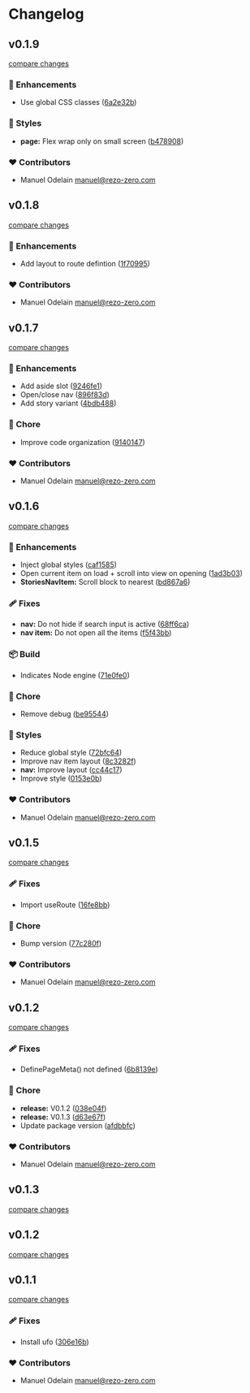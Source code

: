 # Changelog


## v0.1.9

[compare changes](https://github.com/rezozero/nuxt-stories/compare/v0.1.8...v0.1.9)

### 🚀 Enhancements

- Use global CSS classes ([6a2e32b](https://github.com/rezozero/nuxt-stories/commit/6a2e32b))

### 🎨 Styles

- **page:** Flex wrap only on small screen ([b478908](https://github.com/rezozero/nuxt-stories/commit/b478908))

### ❤️ Contributors

- Manuel Odelain <manuel@rezo-zero.com>

## v0.1.8

[compare changes](https://github.com/rezozero/nuxt-stories/compare/v0.1.7...v0.1.8)

### 🚀 Enhancements

- Add layout to route defintion ([1f70995](https://github.com/rezozero/nuxt-stories/commit/1f70995))

### ❤️ Contributors

- Manuel Odelain <manuel@rezo-zero.com>

## v0.1.7

[compare changes](https://github.com/rezozero/nuxt-stories/compare/v0.1.6...v0.1.7)

### 🚀 Enhancements

- Add aside slot ([9246fe1](https://github.com/rezozero/nuxt-stories/commit/9246fe1))
- Open/close nav ([896f83d](https://github.com/rezozero/nuxt-stories/commit/896f83d))
- Add story variant ([4bdb488](https://github.com/rezozero/nuxt-stories/commit/4bdb488))

### 🏡 Chore

- Improve code organization ([9140147](https://github.com/rezozero/nuxt-stories/commit/9140147))

### ❤️ Contributors

- Manuel Odelain <manuel@rezo-zero.com>

## v0.1.6

[compare changes](https://github.com/rezozero/nuxt-stories/compare/v0.1.5...v0.1.6)

### 🚀 Enhancements

- Inject global styles ([caf1585](https://github.com/rezozero/nuxt-stories/commit/caf1585))
- Open current item on load + scroll into view on opening ([1ad3b03](https://github.com/rezozero/nuxt-stories/commit/1ad3b03))
- **StoriesNavItem:** Scroll block to nearest ([bd867a6](https://github.com/rezozero/nuxt-stories/commit/bd867a6))

### 🩹 Fixes

- **nav:** Do not hide if search input is active ([68ff6ca](https://github.com/rezozero/nuxt-stories/commit/68ff6ca))
- **nav item:** Do not open all the items ([f5f43bb](https://github.com/rezozero/nuxt-stories/commit/f5f43bb))

### 📦 Build

- Indicates Node engine ([71e0fe0](https://github.com/rezozero/nuxt-stories/commit/71e0fe0))

### 🏡 Chore

- Remove debug ([be95544](https://github.com/rezozero/nuxt-stories/commit/be95544))

### 🎨 Styles

- Reduce global style ([72bfc64](https://github.com/rezozero/nuxt-stories/commit/72bfc64))
- Improve nav item layout ([8c3282f](https://github.com/rezozero/nuxt-stories/commit/8c3282f))
- **nav:** Improve layout ([cc44c17](https://github.com/rezozero/nuxt-stories/commit/cc44c17))
- Improve style ([0153e0b](https://github.com/rezozero/nuxt-stories/commit/0153e0b))

### ❤️ Contributors

- Manuel Odelain <manuel@rezo-zero.com>

## v0.1.5

[compare changes](https://github.com/rezozero/nuxt-stories/compare/v0.1.2...v0.1.5)

### 🩹 Fixes

- Import useRoute ([16fe8bb](https://github.com/rezozero/nuxt-stories/commit/16fe8bb))

### 🏡 Chore

- Bump version ([77c280f](https://github.com/rezozero/nuxt-stories/commit/77c280f))

### ❤️ Contributors

- Manuel Odelain <manuel@rezo-zero.com>

## v0.1.2

[compare changes](https://github.com/rezozero/nuxt-stories/compare/v0.1.1...v0.1.2)

### 🩹 Fixes

- DefinePageMeta() not defined ([6b8139e](https://github.com/rezozero/nuxt-stories/commit/6b8139e))

### 🏡 Chore

- **release:** V0.1.2 ([038e04f](https://github.com/rezozero/nuxt-stories/commit/038e04f))
- **release:** V0.1.3 ([d63e67f](https://github.com/rezozero/nuxt-stories/commit/d63e67f))
- Update package version ([afdbbfc](https://github.com/rezozero/nuxt-stories/commit/afdbbfc))

### ❤️ Contributors

- Manuel Odelain <manuel@rezo-zero.com>

## v0.1.3

[compare changes](https://github.com/rezozero/nuxt-stories/compare/v0.1.2...v0.1.3)

## v0.1.2

[compare changes](https://github.com/rezozero/nuxt-stories/compare/v0.1.1...v0.1.2)

## v0.1.1

[compare changes](https://github.com/rezozero/nuxt-stories/compare/0.1.0...v0.1.1)

### 🩹 Fixes

- Install ufo ([306e16b](https://github.com/rezozero/nuxt-stories/commit/306e16b))

### ❤️ Contributors

- Manuel Odelain <manuel@rezo-zero.com>


